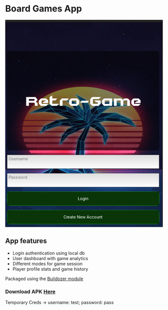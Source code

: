 # Board Games App

![image1](https://github.com/thusharkn/Board-Games-App/blob/main/screenshot1)  

## App features
- Login authentication using local db
- User dashboard with game analytics
- Different modes for game session
- Player profile stats and game history


Packaged using the [Buildozer module](https://buildozer.readthedocs.io/en/latest/)

### Download APK [Here](https://drive.google.com/file/d/1VKOx3hGfA4U375VC4h93dJqGfhs89Evj/view?usp=drive_link)

Temporary Creds -> username: test; password: pass
